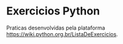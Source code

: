 # Exercicios Python

Praticas desenvolvidas pela plataforma https://wiki.python.org.br/ListaDeExercicios.
